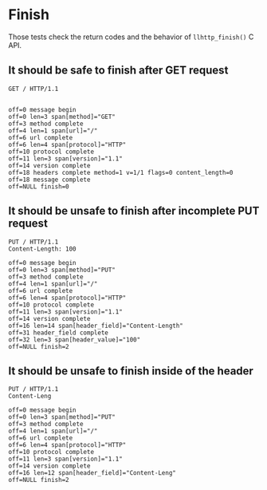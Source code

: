 Finish
======

Those tests check the return codes and the behavior of `llhttp_finish()` C API.

## It should be safe to finish after GET request

<!-- meta={"type": "request-finish"} -->
```http
GET / HTTP/1.1


```

```log
off=0 message begin
off=0 len=3 span[method]="GET"
off=3 method complete
off=4 len=1 span[url]="/"
off=6 url complete
off=6 len=4 span[protocol]="HTTP"
off=10 protocol complete
off=11 len=3 span[version]="1.1"
off=14 version complete
off=18 headers complete method=1 v=1/1 flags=0 content_length=0
off=18 message complete
off=NULL finish=0
```

## It should be unsafe to finish after incomplete PUT request

<!-- meta={"type": "request-finish"} -->
```http
PUT / HTTP/1.1
Content-Length: 100

```

```log
off=0 message begin
off=0 len=3 span[method]="PUT"
off=3 method complete
off=4 len=1 span[url]="/"
off=6 url complete
off=6 len=4 span[protocol]="HTTP"
off=10 protocol complete
off=11 len=3 span[version]="1.1"
off=14 version complete
off=16 len=14 span[header_field]="Content-Length"
off=31 header_field complete
off=32 len=3 span[header_value]="100"
off=NULL finish=2
```

## It should be unsafe to finish inside of the header

<!-- meta={"type": "request-finish"} -->
```http
PUT / HTTP/1.1
Content-Leng
```

```log
off=0 message begin
off=0 len=3 span[method]="PUT"
off=3 method complete
off=4 len=1 span[url]="/"
off=6 url complete
off=6 len=4 span[protocol]="HTTP"
off=10 protocol complete
off=11 len=3 span[version]="1.1"
off=14 version complete
off=16 len=12 span[header_field]="Content-Leng"
off=NULL finish=2
```
